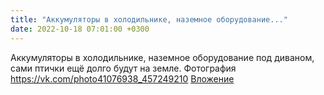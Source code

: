 ```yaml
---
title: "Аккумуляторы в холодильнике, наземное оборудование..."
date: 2022-10-18 07:01:00 +0300
---
```


Аккумуляторы в холодильнике, наземное оборудование под диваном, сами птички ещё долго будут на земле.
Фотография
<a class="vk-attach" href="https://vk.com/photo41076938_457249210">https://vk.com/photo41076938_457249210</a>
<a class="vk-attach" href="https://vk.com/photo41076938_457249210">Вложение</a>
